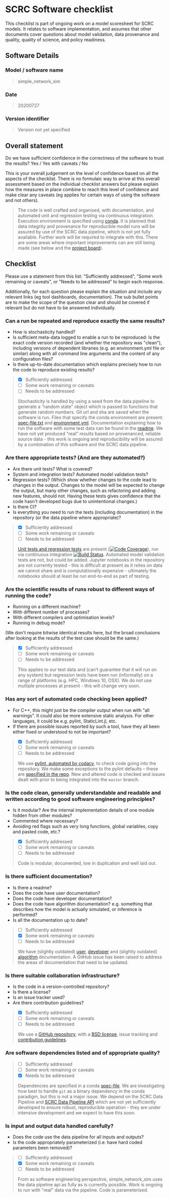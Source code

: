# SCRC Software checklist

This checklist is part of ongoing work on a model scoresheet for SCRC models. It relates to software implementation, and assumes that other documents cover questions about model validation, data provenance and quality, quality of science, and policy readiness.

## Software Details

### Model / software name

> simple_network_sim

### Date

> 20200727

### Version identifier

> Version not yet specified

## Overall statement

Do we have sufficient confidence in the correctness of the software to trust the results? Yes / Yes with caveats / No

This is your overall judgement on the level of confidence based on all the aspects of the checklist. There is no formulaic way to arrive at this overall assessment based on the individual checklist answers but please explain how the measures in place combine to reach this level of confidence and make clear any caveats (eg applies for certain ways of using the software and not others).

> The code is well crafted and organised, with documentation, and automated unit and regression testing via continuous integration. Execution environment is specified using [conda](https://docs.conda.io/en/latest/). It is planned that data integrity and provenance for reproducible model runs will be assured by use of the SCRC data pipeline, which is not yet fully available. Further work will be required to integrate with this. There are some areas where important improvements can are still being made (see below and the [project board](https://github.com/orgs/ScottishCovidResponse/projects/6)).

## Checklist

Please use a statement from this list: "Sufficiently addressed", "Some work remaining or caveats", or "Needs to be addressed" to begin each response.

Additionally, for each question please explain the situation and include any relevant links (eg tool dashboards, documentation). The sub bullet points are to make the scope of the question clear and should be covered if relevant but do not have to be answered individually.

### Can a run be repeated and reproduce exactly the same results?

- How is stochasticity handled?
- Is sufficient meta-data logged to enable a run to be reproduced: Is the exact code version recorded (and whether the repository was "clean"), including versions of dependent libraries (e.g. an environment.yml file or similar) along with all command line arguments and the content of any configuration files?
- Is there up-to-date documentation which explains precisely how to run the code to reproduce existing results?

> - [x] Sufficiently addressed
> - [ ] Some work remaining or caveats
> - [ ] Needs to be addressed
>
> Stochasticity is handled by using a seed from the data pipeline to generate a “random state” object which is passed to functions that generate random numbers. Git url and sha are saved when the software is run. Files that specify the conda environment are present: [spec-file.txt](spec-file.txt) and [environment.yml](environment.yml). Documentation explaining how to run the software with some test data can be found in the [readme](readme.md). We have not yet produced "real" results based on provenanced, reliable source data - this work is ongoing and reproducibility will be assured by a combination of this software and the SCRC data pipeline.

### Are there appropriate tests?  (And are they automated?)

- Are there unit tests? What is covered?
- System and integration tests?  Automated model validation tests?
- Regression tests? (Which show whether changes to the code lead to changes in the output. Changes to the model will be expected to change the output, but many other changes, such as refactoring and adding new features, should not. Having these tests gives confidence that the code hasn't developed bugs due to unintentional changes.)
- Is there CI?
- Is everything you need to run the tests (including documentation) in the repository (or the data pipeline where appropriate)?

> - [x] Sufficiently addressed
> - [ ] Some work remaining or caveats
> - [ ] Needs to be addressed
>
> [Unit tests and regression tests](README.md#Tests) are present ([![Code Coverage](https://codecov.io/github/ScottishCovidResponse/simple_network_sim/coverage.svg?branch=master&token=)](https://codecov.io/gh/ScottishCovidResponse/simple_network_sim)), run via continuous integration [![Build Status](https://travis-ci.org/ScottishCovidResponse/simple_network_sim.svg?branch=master)](https://travis-ci.org/ScottishCovidResponse/simple_network_sim). Automated model validation tests are not, but could be added. Jupyter notebooks in the repository are not currently tested - this is difficult at present as it relies on data we cannot share and is computationally expensive - ultimately the notebooks should at least be run end-to-end as part of testing.

### Are the scientific results of runs robust to different ways of running the code?

- Running on a different machine?
- With different number of processes?
- With different compilers and optimisation levels?
- Running in debug mode?

(We don't require bitwise identical results here, but the broad conclusions after looking at the results of the test case should be the same.) 

> - [x] Sufficiently addressed
> - [ ] Some work remaining or caveats
> - [ ] Needs to be addressed
>
> This applies to our test data and (can’t guarantee that it will run on any system) but regression tests have been run (informally) on a range of platforms (e.g. HPC, Windows 10, OSX). We do not use multiple processes at present - this will change very soon.

### Has any sort of automated code checking been applied?

- For C++, this might just be the compiler output when run with "all warnings". It could also be more extensive static analysis. For other languages, it could be e.g. pylint, StaticLint.jl, etc.
- If there are possible issues reported by such a tool, have they all been either fixed or understood to not be important?

> - [x] Sufficiently addressed
> - [ ] Some work remaining or caveats
> - [ ] Needs to be addressed
>
> We use [pylint, automated by codacy](README.md#static-analysis), to check code going into the repository. We make some exceptions to the pylint defaults – these are [specified in the repo](.pylintrc). New and altered code is checked and issues dealt with prior to being integrated into the `master` branch.

### Is the code clean, generally understandable and readable and written according to good software engineering principles?

- Is it modular?  Are the internal implementation details of one module hidden from other modules?
- Commented where necessary?
- Avoiding red flags such as very long functions, global variables, copy and pasted code, etc.?

> - [x] Sufficiently addressed
> - [ ] Some work remaining or caveats
> - [ ] Needs to be addressed
>
> Code is modular, documented, low in duplication and well laid out.

### Is there sufficient documentation?

- Is there a readme?
- Does the code have user documentation?
- Does the code have developer documentation?
- Does the code have algorithm documentation? e.g. something that describes how the model is actually simulated, or inference is performed?
- Is all the documentation up to date?

> - [ ] Sufficiently addressed
> - [x] Some work remaining or caveats
> - [ ] Needs to be addressed
>
> We have (slightly outdated) [user](README.md), [developer](https://readthedocs.org/projects/simple-network-sim/badge/?version=latest) and (slightly outdated) [algorithm](model_overview_simple_network_sim.md) documentation. A GitHub issue has been raised to address the areas of documentation that need to be updated.

### Is there suitable collaboration infrastructure?

- Is the code in a version-controlled repository?
- Is there a license?
- Is an issue tracker used?
- Are there contribution guidelines?

> - [x] Sufficiently addressed
> - [ ] Some work remaining or caveats
> - [ ] Needs to be addressed
>
> We use a [GitHub repository](https://github.com/ScottishCovidResponse/simple_network_sim), with a [BSD license](LICENSE.txt), issue tracking and [contribution guidelines](contributing.md).

### Are software dependencies listed and of appropriate quality?

> - [ ] Sufficiently addressed
> - [ ] Some work remaining or caveats
> - [x] Needs to be addressed
>
> Dependencies are specified in a conda [spec-file](spec-file.txt). We are investigating how best to handle `git` as a binary dependency in the conda paradigm, but this is not a major issue. We depend on the SCRC Data Pipeline and [SCRC Data Pipeline API](https://github.com/ScottishCovidResponse/data_pipeline_api) which are not yet sufficiently developed to ensure robust, reproducible operation - they are under intensive development and we expect to have this soon.

### Is input and output data handled carefully?

- Does the code use the data pipeline for all inputs and outputs?
- Is the code appropriately parameterized (i.e. have hard coded parameters been removed)?

> - [ ] Sufficiently addressed
> - [x] Some work remaining or caveats
> - [ ] Needs to be addressed
> 
> From as software engineering perspective, simple_network_sim uses the data pipeline api as fully as is currently possible. Work is ongoing to run with "real" data via the pipeline. Code is parameterised.